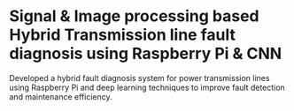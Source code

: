# Signal & Image processing based Hybrid Transmission line fault diagnosis using Raspberry Pi & CNN
Developed a hybrid fault diagnosis system for power transmission lines using Raspberry Pi and deep learning techniques to improve fault detection and maintenance efficiency.
